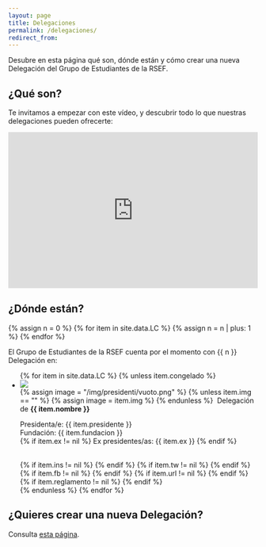 ```yaml
---
layout: page
title: Delegaciones
permalink: /delegaciones/
redirect_from:
---
```


Desubre en esta página qué son, dónde están y cómo crear una nueva Delegación del Grupo de Estudiantes de la RSEF. 

## ¿Qué son?

Te invitamos a empezar con este vídeo, y descubrir todo lo que nuestras delegaciones pueden ofrecerte:

<center><iframe width="100%" height="315" src="https://youtu.be/B327Xucbb30?rel=0" frameborder="0" allow="autoplay; encrypted-media" allowfullscreen></iframe></center>

## ¿Dónde están?

{% assign n = 0 %}
{% for item in site.data.LC %}
	{% assign n = n | plus: 1 %}
{% endfor %}

El Grupo de Estudiantes de la RSEF cuenta por el momento con {{ n }} Delegación en:

<ul id="presidenti_LC" class="collection">
	{% for item in site.data.LC %}
		{% unless item.congelado %}
			<li class="collection-item avatar" id="{{ item.nombre }}">
				<div class="tertiary-content">
					<img src="{{ item.logo }}">
				</div>
				{% assign image = "/img/presidenti/vuoto.png" %}
				{% unless item.img == "" %}
					{% assign image = item.img %}
				{% endunless %}
				<img src="{{ item.img }}" alt="" class="circle">
				Delegación de <b> {{ item.nombre }} </b>
				<p>
				Presidenta/e: {{ item.presidente }} 
				<br>
				Fundación: {{ item.fundacion }}
				<br>
				{% if item.ex != nil %}
				Ex presidentes/as: {{ item.ex }}
				{% endif %} 				
				</p>
				<br>
				{% if item.ins != nil %}	
				<a href="{{ item.ins }}" target="_blank" title="Página Instagram">
				<i class="fa fa-lg fa-instagram" aria-hidden="true"></i>
				</a>
				{% endif %}
				{% if item.tw != nil %}	
				<a href="{{ item.tw }}" target="_blank" title="Página Twitter">
				<i class="fa fa-lg fa-twitter-square" aria-hidden="true"></i>
				</a>
				{% endif %}
				{% if item.fb != nil %}	
				<a href="{{ item.fb }}" target="_blank" title="Página Facebook">
				<i class="fa fa-lg fa-facebook-square" aria-hidden="true"></i>
				</a>
				{% endif %}
				{% if item.url != nil %}	
				<a href="{{ item.url }}" target="_blank" title="Página Web">
				<i class="fas fa-lg fa-globe" aria-hidden="true"></i>
				</a>
				{% endif %}
				{% if item.reglamento != nil %}
				<a href="{{ item.reglamento }}" target="_blank" title="Reglamento Interno">
				<i class="fa fa-lg fa-file-text"></i>
				</a>
				{% endif %}
				<a href="mailto:{{ item.mail }};" title="Email Delegación">
				<i class="fa fa-lg fa-envelope"></i>
				</a>
			</li>
		{% endunless %}
	{% endfor %}
</ul>


## ¿Quieres crear una nueva Delegación?

Consulta [esta página](/nueva-delegacion/).
